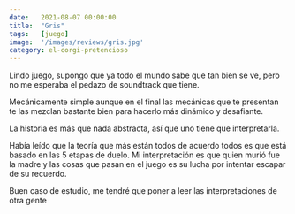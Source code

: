 ```yaml
---
date:   2021-08-07 00:00:00
title:  "Gris"
tags:   [juego]
image:  '/images/reviews/gris.jpg'
category: el-corgi-pretencioso
---
```

Lindo juego, supongo que ya todo el mundo sabe que tan bien se ve, pero no me esperaba el pedazo de soundtrack que tiene.

Mecánicamente simple aunque en el final las mecánicas que te presentan te las mezclan bastante bien para hacerlo más dinámico y desafiante.

La historia es más que nada abstracta, así que uno tiene que interpretarla.

Había leído que la teoría que más están todos de acuerdo todos es que está basado en las 5 etapas de duelo. Mi interpretación es que quien murió fue la madre y las cosas que pasan en el juego es su lucha por intentar escapar de su recuerdo.

Buen caso de estudio, me tendré que poner a leer las interpretaciones de otra gente 
